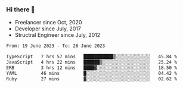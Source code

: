 ### Hi there 👋

- Freelancer since Oct, 2020
- Developer since July, 2017
- Structral Engineer since July, 2012

<!--START_SECTION:waka-->

```txt
From: 19 June 2023 - To: 26 June 2023

TypeScript   7 hrs 57 mins   ███████████▒░░░░░░░░░░░░░   45.84 %
JavaScript   4 hrs 22 mins   ██████▒░░░░░░░░░░░░░░░░░░   25.24 %
ERB          3 hrs 12 mins   ████▓░░░░░░░░░░░░░░░░░░░░   18.50 %
YAML         46 mins         █░░░░░░░░░░░░░░░░░░░░░░░░   04.42 %
Ruby         27 mins         ▓░░░░░░░░░░░░░░░░░░░░░░░░   02.62 %
```

<!--END_SECTION:waka-->
